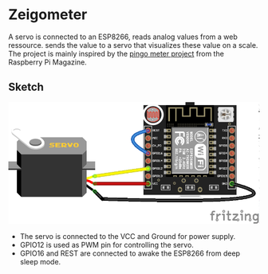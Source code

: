 Zeigometer
==========

A servo is connected to an ESP8266, reads analog values from a web ressource.
sends the value to a servo that visualizes these value on a
scale. The project is mainly inspired by the
[pingo meter project](https://www.raspberrypi.org/magpi/pingometer/)
from the Raspberry Pi Magazine.

Sketch
------

![sketch](doc/sketch_breadboard.png)

- The servo is connected to the VCC and Ground for power supply.
- GPIO12 is used as PWM pin for controlling the servo.
- GPIO16 and REST are connected to awake the ESP8266 from deep sleep
  mode.

